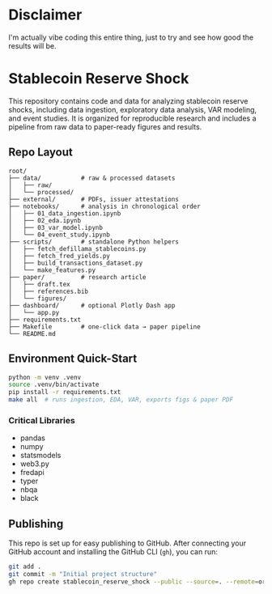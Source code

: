 
# Disclaimer
I'm actually vibe coding this entire thing, just to try and see how good the results will be.

# Stablecoin Reserve Shock

This repository contains code and data for analyzing stablecoin reserve shocks, including data ingestion, exploratory data analysis, VAR modeling, and event studies. It is organized for reproducible research and includes a pipeline from raw data to paper-ready figures and results.

## Repo Layout
```
root/
├── data/           # raw & processed datasets
│   ├── raw/
│   └── processed/
├── external/       # PDFs, issuer attestations
├── notebooks/      # analysis in chronological order
│   ├── 01_data_ingestion.ipynb
│   ├── 02_eda.ipynb
│   ├── 03_var_model.ipynb
│   └── 04_event_study.ipynb
├── scripts/        # standalone Python helpers
│   ├── fetch_defillama_stablecoins.py
│   ├── fetch_fred_yields.py
│   ├── build_transactions_dataset.py
│   └── make_features.py
├── paper/          # research article
│   ├── draft.tex
│   ├── references.bib
│   └── figures/
├── dashboard/      # optional Plotly Dash app
│   └── app.py
├── requirements.txt
├── Makefile        # one-click data → paper pipeline
└── README.md
```

## Environment Quick-Start
```bash
python -m venv .venv
source .venv/bin/activate
pip install -r requirements.txt
make all  # runs ingestion, EDA, VAR, exports figs & paper PDF
```

### Critical Libraries
- pandas
- numpy
- statsmodels
- web3.py
- fredapi
- typer
- nbqa
- black

## Publishing
This repo is set up for easy publishing to GitHub. After connecting your GitHub account and installing the GitHub CLI (`gh`), you can run:
```bash
git add .
git commit -m "Initial project structure"
gh repo create stablecoin_reserve_shock --public --source=. --remote=origin --push
```
